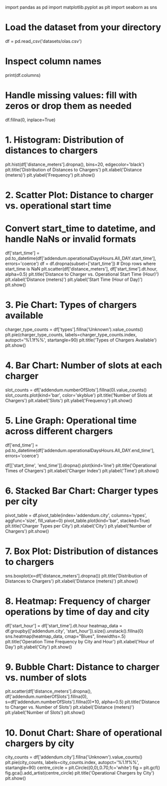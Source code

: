 import pandas as pd
import matplotlib.pyplot as plt
import seaborn as sns

# Load the dataset from your directory
df = pd.read_csv('datasets/olas.csv')

# Inspect column names
print(df.columns)

# Handle missing values: fill with zeros or drop them as needed
df.fillna(0, inplace=True)

# 1. Histogram: Distribution of distances to chargers
plt.hist(df['distance_meters'].dropna(), bins=20, edgecolor='black')
plt.title('Distribution of Distances to Chargers')
plt.xlabel('Distance (meters)')
plt.ylabel('Frequency')
plt.show()

# 2. Scatter Plot: Distance to charger vs. operational start time
# Convert start_time to datetime, and handle NaNs or invalid formats
df['start_time'] = pd.to_datetime(df['addendum.operationalDaysHours.All_DAY.start_time'], errors='coerce')
df = df.dropna(subset=['start_time'])  # Drop rows where start_time is NaN
plt.scatter(df['distance_meters'], df['start_time'].dt.hour, alpha=0.5)
plt.title('Distance to Charger vs. Operational Start Time (Hour)')
plt.xlabel('Distance (meters)')
plt.ylabel('Start Time (Hour of Day)')
plt.show()

# 3. Pie Chart: Types of chargers available
charger_type_counts = df['types'].fillna('Unknown').value_counts()
plt.pie(charger_type_counts, labels=charger_type_counts.index, autopct='%1.1f%%', startangle=90)
plt.title('Types of Chargers Available')
plt.show()

# 4. Bar Chart: Number of slots at each charger
slot_counts = df['addendum.numberOfSlots'].fillna(0).value_counts()
slot_counts.plot(kind='bar', color='skyblue')
plt.title('Number of Slots at Chargers')
plt.xlabel('Slots')
plt.ylabel('Frequency')
plt.show()

# 5. Line Graph: Operational time across different chargers
df['end_time'] = pd.to_datetime(df['addendum.operationalDaysHours.All_DAY.end_time'], errors='coerce')

df[['start_time', 'end_time']].dropna().plot(kind='line')
plt.title('Operational Times of Chargers')
plt.xlabel('Charger Index')
plt.ylabel('Time')
plt.show()

# 6. Stacked Bar Chart: Charger types per city
pivot_table = df.pivot_table(index='addendum.city', columns='types', aggfunc='size', fill_value=0)
pivot_table.plot(kind='bar', stacked=True)
plt.title('Charger Types per City')
plt.xlabel('City')
plt.ylabel('Number of Chargers')
plt.show()

# 7. Box Plot: Distribution of distances to chargers
sns.boxplot(x=df['distance_meters'].dropna())
plt.title('Distribution of Distances to Chargers')
plt.xlabel('Distance (meters)')
plt.show()

# 8. Heatmap: Frequency of charger operations by time of day and city
df['start_hour'] = df['start_time'].dt.hour
heatmap_data = df.groupby(['addendum.city', 'start_hour']).size().unstack().fillna(0)
sns.heatmap(heatmap_data, cmap="Blues", linewidths=.5)
plt.title('Operation Time Frequency by City and Hour')
plt.xlabel('Hour of Day')
plt.ylabel('City')
plt.show()

# 9. Bubble Chart: Distance to charger vs. number of slots
plt.scatter(df['distance_meters'].dropna(), df['addendum.numberOfSlots'].fillna(0),
            s=df['addendum.numberOfSlots'].fillna(0)*10, alpha=0.5)
plt.title('Distance to Charger vs. Number of Slots')
plt.xlabel('Distance (meters)')
plt.ylabel('Number of Slots')
plt.show()

# 10. Donut Chart: Share of operational chargers by city
city_counts = df['addendum.city'].fillna('Unknown').value_counts()
plt.pie(city_counts, labels=city_counts.index, autopct='%1.1f%%', startangle=90)
centre_circle = plt.Circle((0,0),0.70,fc='white')
fig = plt.gcf()
fig.gca().add_artist(centre_circle)
plt.title('Operational Chargers by City')
plt.show()

